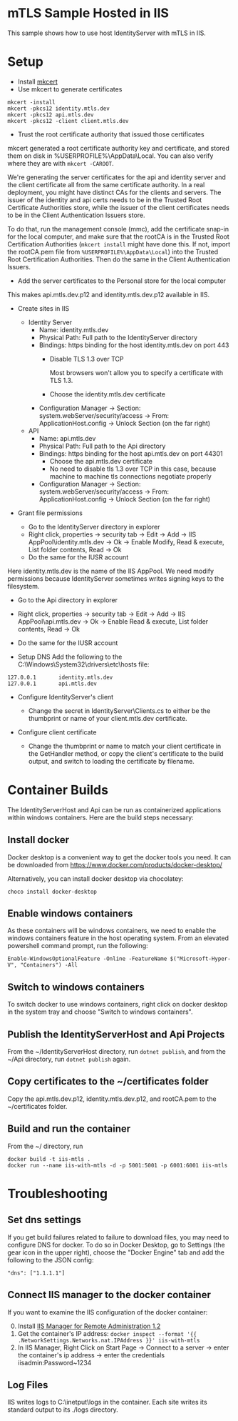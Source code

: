 # mTLS Sample Hosted in IIS
This sample shows how to use host IdentityServer with mTLS in IIS.

# Setup
- Install [mkcert](https://github.com/FiloSottile/mkcert)
- Use mkcert to generate certificates
```
mkcert -install
mkcert -pkcs12 identity.mtls.dev
mkcert -pkcs12 api.mtls.dev
mkcert -pkcs12 -client client.mtls.dev
```
- Trust the root certificate authority that issued those certificates

mkcert generated a root certificate authority key and certificate, and stored
them on disk in %USERPROFILE%\AppData\Local. You can also verify where they are with `mkcert -CAROOT`. 

We're generating the server certificates for the api and identity server and the client certificate all from the same certificate authority. In a real deployment, you might have distinct CAs for the clients and servers. The issuer of the identity and api certs needs to be in the Trusted Root Certificate Authorities store, while the issuer of the client certificates needs to be in the Client Authentication Issuers store.

To do that, run the management console (mmc), add the certificate snap-in for the local computer, and make sure that the rootCA is in the Trusted Root Certification Authorities (`mkcert install` might have done this. If not, import the rootCA.pem file from `%USERPROFILE%\AppData\Local`) into the Trusted Root Certification Authorities. Then do the same in the Client Authentication Issuers.

- Add the server certificates to the Personal store for the local computer

This makes api.mtls.dev.p12 and identity.mtls.dev.p12 available in IIS.

- Create sites in IIS
  - Identity Server
    - Name: identity.mtls.dev
    - Physical Path: Full path to the IdentityServer directory 
    - Bindings: https binding for the host identity.mtls.dev on port 443
      - Disable TLS 1.3 over TCP
      
        Most browsers won't allow you to specify a certificate with TLS 1.3.
      
      - Choose the identity.mtls.dev certificate
    - Configuration Manager -> Section: system.webServer/security/access -> From: ApplicationHost.config -> Unlock Section (on the far right)
  - API
    - Name: api.mtls.dev
    - Physical Path: Full path to the Api directory 
    - Bindings: https binding for the host api.mtls.dev on port 44301
      - Choose the api.mtls.dev certificate
      - No need to disable tls 1.3 over TCP in this case, because machine to machine tls connections negotiate properly
    - Configuration Manager -> Section: system.webServer/security/access -> From: ApplicationHost.config -> Unlock Section (on the far right)


- Grant file permissions
  - Go to the IdentityServer directory in explorer
  - Right click, properties -> security tab -> Edit -> Add -> IIS AppPool\identity.mtls.dev -> Ok -> Enable Modify, Read & execute, List folder contents, Read -> Ok
  - Do the same for the IUSR account

Here identity.mtls.dev is the name of the IIS AppPool. We need modify permissions because IdentityServer sometimes writes signing keys to the filesystem.

  - Go to the Api directory in explorer
  - Right click, properties -> security tab -> Edit -> Add -> IIS AppPool\api.mtls.dev -> Ok -> Enable Read & execute, List folder contents, Read -> Ok
  - Do the same for the IUSR account

- Setup DNS
Add the following to the C:\Windows\System32\drivers\etc\hosts file:

```
127.0.0.1		identity.mtls.dev
127.0.0.1		api.mtls.dev
```

- Configure IdentityServer's client
  - Change the secret in IdentityServer\Clients.cs to either be the thumbprint or name of your client.mtls.dev certificate. 

- Configure client certificate
  - Change the thumbprint or name to match your client certificate in the GetHandler method, or copy the client's certificate to the build output, and switch to loading the certificate by filename.


# Container Builds
The IdentityServerHost and Api can be run as containerized applications within windows containers.
Here are the build steps necessary:

## Install docker
Docker desktop is a convenient way to get the docker tools you need. It can be downloaded from
https://www.docker.com/products/docker-desktop/

Alternatively, you can install docker desktop via chocolatey:
```
choco install docker-desktop
```

## Enable windows containers
As these containers will be windows containers, we need to enable the windows
containers feature in the host operating system. From an elevated powershell
command prompt, run the following:

```
Enable-WindowsOptionalFeature -Online -FeatureName $("Microsoft-Hyper-V", "Containers") -All
```

## Switch to windows containers
To switch docker to use windows containers, right click on docker desktop in the system tray and 
choose "Switch to windows containers".

## Publish the IdentityServerHost and Api Projects
From the ~/IdentityServerHost directory, run `dotnet publish`, and from the ~/Api directory, run 
`dotnet publish` again.

## Copy certificates to the ~/certificates folder
Copy the api.mtls.dev.p12, identity.mtls.dev.p12, and rootCA.pem to the ~/certificates folder.

## Build and run the container
From the ~/ directory, run 
```
docker build -t iis-mtls .
docker run --name iis-with-mtls -d -p 5001:5001 -p 6001:6001 iis-mtls
```

# Troubleshooting
## Set dns settings
If you get build failures related to failure to download files, you may need to configure DNS for docker. 
To do so in Docker Desktop, go to Settings (the gear icon in the upper right), choose the "Docker Engine" 
tab and add the following to the JSON config:

```
"dns": ["1.1.1.1"]
```

## Connect IIS manager to the docker container
If you want to examine the IIS configuration of the docker container:

0. Install [IIS Manager for Remote Administration 1.2](https://www.microsoft.com/en-us/download/details.aspx?id=41177)
1. Get the container's IP address: `docker inspect --format '{{ .NetworkSettings.Networks.nat.IPAddress }}' iis-with-mtls`
2. In IIS Manager, Right Click on Start Page -> Connect to a server -> enter the container's ip address -> enter the credentials iisadmin:Password~1234

## Log Files
IIS writes logs to C:\inetput\logs in the container. Each site writes its standard output to its ./logs directory.

